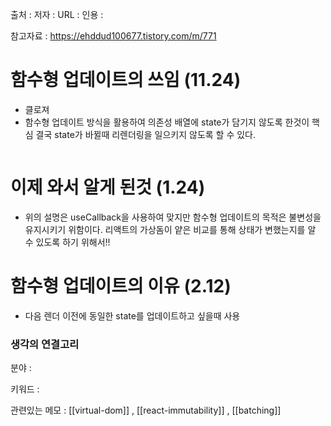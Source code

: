 
출처 :
저자 :
URL : 
인용 : 

참고자료 : https://ehddud100677.tistory.com/m/771

# 함수형 업데이트의 쓰임 (11.24)
- 클로져
- 함수형 업데이트 방식을 활용하여 의존성 배열에 state가 담기지 않도록 한것이 핵심 결국 state가 바뀔때 리렌더링을 일으키지 않도록 할 수 있다. 

```

```


# 이제 와서 알게 된것 (1.24)
- 위의 설명은 useCallback을 사용하여  맞지만 함수형 업데이트의 목적은  불변성을 유지시키기 위함이다. 리액트의 가상돔이 얕은 비교를 통해 상태가 변했는지를 알 수 있도록 하기 위해서!! 

# 함수형 업데이트의 이유 (2.12)
- 다음 렌더 이전에 동일한 state를 업데이트하고 싶을때 사용 

### 생각의 연결고리
분야 :

키워드 :

관련있는 메모 : [[virtual-dom]] , [[react-immutability]] , [[batching]]
